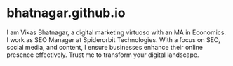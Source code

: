 # bhatnagar.github.io
I am Vikas Bhatnagar, a digital marketing virtuoso with an MA in Economics. I work as SEO Manager at Spiderorbit Technologies. With a focus on SEO, social media, and content, I ensure businesses enhance their online presence effectively. Trust me to transform your digital landscape.
